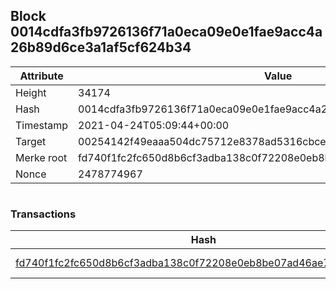## Block 0014cdfa3fb9726136f71a0eca09e0e1fae9acc4a26b89d6ce3a1af5cf624b34

Attribute | Value
--- | ---
Height | 34174
Hash | 0014cdfa3fb9726136f71a0eca09e0e1fae9acc4a26b89d6ce3a1af5cf624b34
Timestamp | 2021-04-24T05:09:44+00:00
Target | 00254142f49eaaa504dc75712e8378ad5316cbcead634704b3734b6271167cc4
Merke root | fd740f1fc2fc650d8b6cf3adba138c0f72208e0eb8be07ad46ae77cefcef2c81
Nonce | 2478774967

```

```

### Transactions

Hash | Amount
--- | ---
[fd740f1fc2fc650d8b6cf3adba138c0f72208e0eb8be07ad46ae77cefcef2c81](fd740f1fc2fc650d8b6cf3adba138c0f72208e0eb8be07ad46ae77cefcef2c81.md) | 10.00000000 SKEPTI 
